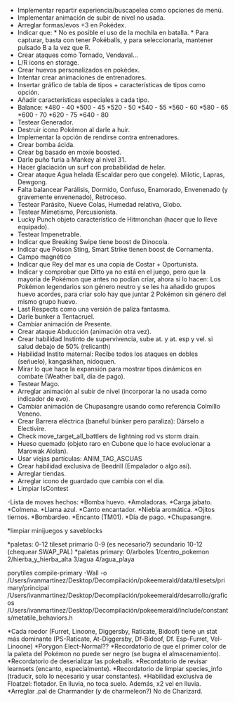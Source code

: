 - Implementar repartir experiencia/buscapelea como opciones de menú.
- Implementar animación de subir de nivel no usada.
- Arreglar formas/evos +3 en Pokédex.
- Indicar que: * No es posible el uso de la mochila en batalla.
               * Para capturar, basta con tener Pokéballs, y para seleccionarla, mantener pulsado B a la vez que R.
- Crear ataques como Tornado, Vendaval...
- L/R icons en storage.
- Crear huevos personalizados en pokédex.
- Intentar crear animaciones de entrenadores.
- Insertar gráfico de tabla de tipos + características de tipos como opción.
- Añadir características especiales a cada tipo.
- Balance:  *480 - 40
            *500 - 45
            *520 - 50
            *540 - 55
            *560 - 60
            *580 - 65
            *600 - 70
            *620 - 75
            *640 - 80
- Testear Generador.
- Destruir icono Pokémon al darle a huir.
- Implementar la opción de rendirse contra entrenadores.
- Crear bomba ácida.
- Crear bg basado en moxie boosted.
- Darle puño furia a Mankey al nivel 31.
- Hacer glaciación un surf con probabilidad de helar.
- Crear ataque Agua helada (Escaldar pero que congele). Milotic, Lapras, Dewgong.
- Falta balancear Parálisis, Dormido, Confuso, Enamorado, Envenenado (y gravemente envenenado), Retroceso.
- Testear Parásito, Nueve Colas, Humedad relativa, Globo.
- Testear Mimetismo, Percusionista.
- Lucky Punch objeto característico de Hitmonchan (hacer que lo lleve equipado).
- Testear Impenetrable.
- Indicar que Breaking Swipe tiene boost de Dinocola.
- Indicar que Poison Sting, Smart Strike tienen boost de Cornamenta.
- Campo magnético
- Indicar que Rey del mar es una copia de Costar + Oportunista.
- Indicar y comprobar que Ditto ya no está en el juego, pero que la mayoría de Pokémon que antes no podían criar, ahora sí lo hacen: Los Pokémon legendarios son género neutro y se les ha añadido grupos huevo acordes, para criar solo hay que juntar 2 Pokémon sin género del mismo grupo huevo. 
- Last Respects como una versión de paliza fantasma.
- Darle bunker a Tentacruel.
- Cambiar animación de Presente.
- Crear ataque Abducción (animación otra vez).
- Crear habilidad Instinto de supervivencia, sube at. y at. esp y vel. si salud debajo de 50% (relicanth)
- Habilidad Instito maternal: Recibe todos los ataques en dobles (señuelo), kangaskhan, nidoquen.
- Mirar lo que hace la expansión para mostrar tipos dinámicos en combate (Weather ball, día de pago).
- Testear Mago.
- Arreglar animación al subir de nivel (incorporar la no usada como indicador de evo).
- Cambiar animación de Chupasangre usando como referencia Colmillo Veneno.
- Crear Barrera eléctrica (baneful búnker pero paraliza): Dárselo a Electivire.
- Check move_target_all_battlers de lightning rod vs storm drain.
- Hueso quemado (objeto raro en Cubone que lo hace evolucionar a Marowak Alolan).
- Usar viejas partículas: ANIM_TAG_ASCUAS
- Crear habilidad exclusiva de Beedrill (Empalador o algo así).
- Arreglar tiendas.
- Arreglar icono de guardado que cambia con el día.
- Limpiar IsContest

-Lista de moves hechos:
*Bomba huevo.
*Amoladoras.
*Carga jabato.
*Colmena.
*Llama azul.
*Canto encantador.
*Niebla aromática.
*Ojitos tiernos.
*Bombardeo.
*Encanto (TM01).
*Día de pago.
*Chupasangre.


*limpiar minijuegos y saveblocks

*paletas: 0-12 tileset primario 0-9 (es necesario?) secundario 10-12 (chequear SWAP_PAL)
*paletas primary: 0/arboles 1/centro_pokemon 2/hierba_y_hierba_alta 3/agua 4/agua_playa

porytiles compile-primary -Wall -o /Users/ivanmartinez/Desktop/Decompilación/pokeemerald/data/tilesets/primary/principal /Users/ivanmartinez/Desktop/Decompilación/pokeemerald/desarrollo/graficos /Users/ivanmartinez/Desktop/Decompilación/pokeemerald/include/constants/metatile_behaviors.h

*Cada roedor (Furret, Linoone, Diggersby, Raticate, Bidoof) tiene un stat más dominante (PS-Raticate, At-Diggersby, Df-Bidoof, Df. Esp-Furret, Vel-Linoone)
*Porygon Elect-Normal??
*Recordatorio de que el primer color de la paleta del Pokémon no puede ser negro (se bugea el almacenamiento).
*Recordatorio de deserializar las pokeballs.
*Recordatorio de revisar learnsets (encanto, especialmente).
*Recordatorio de limpiar species_info (traducir, solo lo necesario y usar constantes).
*Habilidad exclusiva de Floatzel: flotador. En lluvia, no toca suelo. Además, x2 vel en lluvia.
*Arreglar .pal de Charmander (y de charmeleon?) No de Charizard.